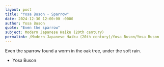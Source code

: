 ```yaml
---
layout: post
title: "Yosa Buson - Sparrow"
date: 2024-12-30 12:00:00 -0000
author: Yosa Buson
quote: "Even the sparrow"
subject: Modern Japanese Haiku (20th century)
permalink: /Modern Japanese Haiku (20th century)/Yosa Buson/Yosa Buson - Sparrow
---
```


Even the sparrow
found a worm in the oak tree,
under the soft rain.


- Yosa Buson
